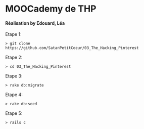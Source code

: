 <h1>MOOCademy de THP</h1>
<h4>Réalisation by Edouard, Léa</h4>

Etape 1:   

    > git clone https://github.com/SatanPetitCoeur/03_The_Hacking_Pinterest

Etape 2: 

    > cd 03_The_Hacking_Pinterest
    
Etape 3:

    > rake db:migrate 
     
Etape 4:

    > rake db:seed 
   
Etape 5:  

    > rails c

